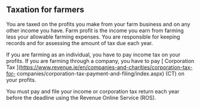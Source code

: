 ##  Taxation for farmers

You are taxed on the profits you make from your farm business and on any other
income you have. Farm profit is the income you earn from farming less your
allowable farming expenses. You are responsible for keeping records and for
assessing the amount of tax due each year.

If you are farming as an individual, you have to pay income tax on your
profits. If you are farming through a company, you have to pay [ Corporation
Tax ](https://www.revenue.ie/en/companies-and-charities/corporation-tax-for-
companies/corporation-tax-payment-and-filing/index.aspx) (CT) on your profits.

You must pay and file your income or corporation tax return each year before
the deadline using the Revenue Online Service (ROS).
